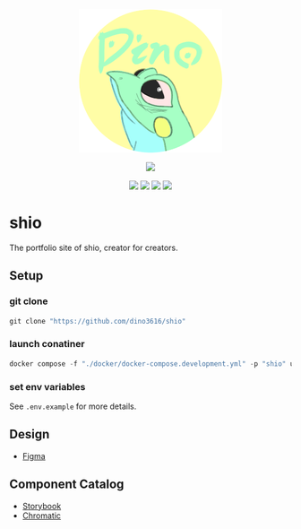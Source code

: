<div align="center">
  <img src="./doc/favicon.png" width="256px" />
</div>

<p align="center">
  <a href="https://skillicons.dev">
    <img src="https://skillicons.dev/icons?i=ts,nextjs,react,tailwind,nestjs,prisma,mongodb,jest,graphql,docker,vscode,githubactions" />
  </a>
</p>

<p align="center">
  <img src="https://img.shields.io/badge/license-MIT-orange" />
  <img src="https://img.shields.io/badge/codespaces-available-brightgreen" />
  <img src="https://img.shields.io/badge/gitpod-available-brightgreen" />
  <img src="https://img.shields.io/badge/ghcr-available-brightgreen" />
</p>

# shio

The portfolio site of shio, creator for creators.

## Setup

### git clone

```powershell
git clone "https://github.com/dino3616/shio"
```

### launch conatiner

```powershell
docker compose -f "./docker/docker-compose.development.yml" -p "shio" up -d
```

### set env variables

See `.env.example` for more details.

## Design

- [Figma]()

## Component Catalog

- [Storybook](https://main--638d5245f83a0dc73205cd8e.chromatic.com)
- [Chromatic](https://www.chromatic.com/library?appId=638d5245f83a0dc73205cd8e&branch=main)
